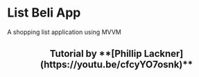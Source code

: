 # List Beli App
 A shopping list application using MVVM 
<h2 align="center">Tutorial by **[Phillip Lackner](https://youtu.be/cfcyYO7osnk)**</h3>
